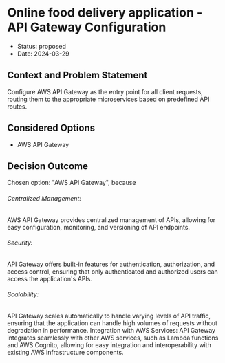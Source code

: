 # Online food delivery application - API Gateway Configuration

* Status: proposed
* Date: 2024-03-29

## Context and Problem Statement

Configure AWS API Gateway as the entry point for all client requests, routing them to the appropriate microservices based on predefined API routes.

## Considered Options

* AWS API Gateway

## Decision Outcome

Chosen option: "AWS API Gateway", because 
###### Centralized Management: 
AWS API Gateway provides centralized management of APIs, allowing for easy configuration, monitoring, and versioning of API endpoints.
###### Security:
 API Gateway offers built-in features for authentication, authorization, and access control, ensuring that only authenticated and authorized users can access the application's APIs.
###### Scalability: 
API Gateway scales automatically to handle varying levels of API traffic, ensuring that the application can handle high volumes of requests without degradation in performance.
Integration with AWS Services: API Gateway integrates seamlessly with other AWS services, such as Lambda functions and AWS Cognito, allowing for easy integration and interoperability with existing AWS infrastructure components.
